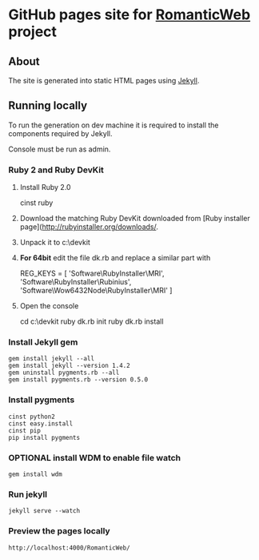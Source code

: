 # GitHub pages site for [RomanticWeb](http://gibhub.org/MakoLab/RomanticWeb) project

## About

The site is generated into static HTML pages using [Jekyll](http://jekyllrb.com).

## Running locally

To run the generation on dev machine it is required to install the components required by Jekyll. 

Console must be run as admin.

### Ruby 2 and Ruby DevKit

1. Install Ruby 2.0

    cinst ruby

2. Download the matching Ruby DevKit downloaded from [Ruby installer page](http://rubyinstaller.org/downloads/. 
3. Unpack it to c:\devkit
4. **For 64bit** edit the file dk.rb and replace a similar part with

    REG_KEYS = [
      'Software\RubyInstaller\MRI',
      'Software\RubyInstaller\Rubinius',
      'Software\Wow6432Node\RubyInstaller\MRI'
    ]
	
5. Open the console 

    cd c:\devkit
	ruby dk.rb init
	ruby dk.rb install
	
### Install Jekyll gem

    gem install jekyll --all
    gem install jekyll --version 1.4.2
	gem uninstall pygments.rb --all
	gem install pygments.rb --version 0.5.0
	
### Install pygments

	cinst python2
	cinst easy.install
	cinst pip
	pip install pygments
	
### **OPTIONAL** install WDM to enable file watch

    gem install wdm
	
### Run jekyll

    jekyll serve --watch
    
### Preview the pages locally

    http://localhost:4000/RomanticWeb/
